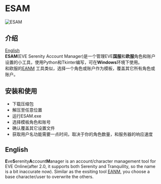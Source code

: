 # ESAM
![ESAM](https://user-images.githubusercontent.com/14357052/150668269-177f40e6-4387-4f34-aa3f-eacfcee662c4.JPG)

## 介绍
[English](#en)</br>
**ESAM**(EVE Serenity Account Manager)是一个管理EVE**国服**和**欧服**角色和账户设置的小工具，使用Python和Tkinter编写，可在**Windows**环境下使用。  
和欧服的[EANM](https://github.com/Bertral/EANM/) 工具类似，选择一个角色或账户作为模板，覆盖其它所有角色或账户。


## 安装和使用
* 下载压缩包  
* 解压至任意位置
* 运行ESAM.exe
* 选择模板角色和账号
* 确认覆盖其它设置文件
* 获取用户名功能需要一点时间，取决于你的角色数量，和服务器的响应速度

## English<a name="en"></a>
 **E**ve**S**erenity**A**ccount**M**anager is an account/character management tool for EVE Online(after 2.0, it supports both Serenity and Tranquility, so the name is a bit inaccurate now). Similar as the exsiting tool [EANM](https://github.com/Bertral/EANM/),
  you choose a base character/user to overwrite the others.
